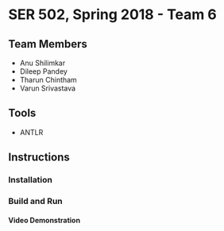 # SER 502, Spring 2018 - Team 6

## Team Members

* Anu Shilimkar
* Dileep Pandey
* Tharun Chintham
* Varun Srivastava

## Tools

* ANTLR

## Instructions

### Installation

### Build and Run

#### Video Demonstration
